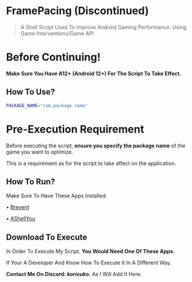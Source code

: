 # FramePacing (Discontinued)
> A Shell Script Used To Improve Android Gaming Performance. Using Game Interventions/Game API

# Before Continuing!
**Make Sure You Have A12+ (Android 12+)
For The Script To Take Effect.**

## How To Use?
```sh
PACKAGE_NAME="com.package.name"
```
# Pre-Execution Requirement
Before executing the script, **ensure you specify the package name** of the game you want to optimize.  

This is a requirement as for the script to take affect on the application.

## How To Run?
Make Sure To Have These Apps Installed.

• [Brevent](https://play.google.com/store/apps/details?id=me.piebridge.brevent)

• [AShellYou](https://github.com/DP-Hridayan/aShellYou)

## **Download To Execute** 

In Order To Execute My Script. **You Would Need One Of These Apps.**

If Your A Developer And Know How To Execute It In A Different Way.


**Contact Me On Discord: *korieuko*.**
As I Will Add It Here.

